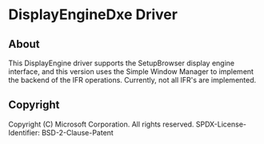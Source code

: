 # DisplayEngineDxe Driver

## About

This DisplayEngine driver supports the SetupBrowser display engine interface, and this version
uses the Simple Window Manager to implement the backend of the IFR operations.
Currently, not all IFR's are implemented.

## Copyright

Copyright (C) Microsoft Corporation. All rights reserved.
SPDX-License-Identifier: BSD-2-Clause-Patent
